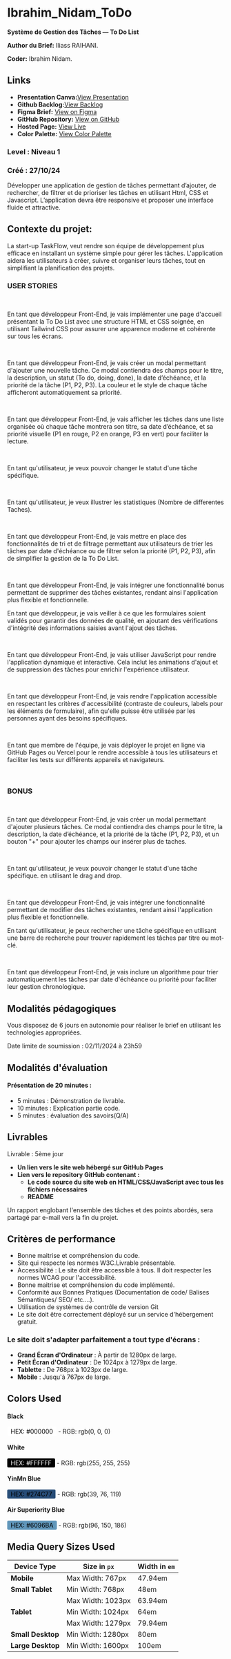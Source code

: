 # Ibrahim_Nidam_ToDo

**Système de Gestion des Tâches — To Do List**

**Author du Brief:** Iliass RAIHANI.

**Coder:** Ibrahim Nidam.

## Links

- **Presentation Canva:**[View Presentation](https://www.canva.com/design/DAGU5w4aH58/cyM9JlFrBUv5uoaPf97xLA/view?utm_content=DAGU5w4aH58&utm_campaign=designshare&utm_medium=link&utm_source=editor)
- **Github Backlog:**[View Backlog](https://github.com/users/Ibrahim-Nidam/projects/2/views/1)
- **Figma Brief:** [View on Figma](https://www.figma.com/design/xI4d5SGFc3jm6Pm9XfaepO/TaskFlow---Kanban?node-id=0-1&t=BLGX0W6wYI047Tjh-1)
- **GitHub Repository:** [View on GitHub](https://github.com/Youcode-Classe-E-2024-2025/Ibrahim_Nidam_ToDo.git)
- **Hosted Page:** [View Live](https://youcode-classe-e-2024-2025.github.io/Ibrahim_Nidam_ToDo/)
- **Color Palette:** [View Color Palette](https://coolors.co/ffffff-274c77-6096ba-000000)

### **Level :** Niveau 1

### Créé : 27/10/24

Développer une application de gestion de tâches permettant d’ajouter, de rechercher, de filtrer et de prioriser les tâches en utilisant Html, CSS et Javascript.
L’application devra être responsive et proposer une interface fluide et attractive.

## **Contexte du projet:**

La start-up TaskFlow, veut rendre son équipe de développement plus efficace en installant un système simple pour gérer les tâches. L'application aidera les utilisateurs à créer, suivre et organiser leurs tâches, tout en simplifiant la planification des projets.

### USER STORIES

​

En tant que développeur Front-End, je vais implémenter une page d'accueil présentant la To Do List avec une structure HTML et CSS soignée, en utilisant Tailwind CSS pour assurer une apparence moderne et cohérente sur tous les écrans.

​

En tant que développeur Front-End, je vais créer un modal permettant d'ajouter une nouvelle tâche. Ce modal contiendra des champs pour le titre, la description, un statut (To do, doing, done), la date d’échéance, et la priorité de la tâche (P1, P2, P3). La couleur et le style de chaque tâche afficheront automatiquement sa priorité.

​

En tant que développeur Front-End, je vais afficher les tâches dans une liste organisée où chaque tâche montrera son titre, sa date d’échéance, et sa priorité visuelle (P1 en rouge, P2 en orange, P3 en vert) pour faciliter la lecture.

​

En tant qu'utilisateur, je veux pouvoir changer le statut d'une tâche spécifique.

​

En tant qu'utilisateur, je veux illustrer les statistiques (Nombre de differentes Taches).

​

En tant que développeur Front-End, je vais mettre en place des fonctionnalités de tri et de filtrage permettant aux utilisateurs de trier les tâches par date d'échéance ou de filtrer selon la priorité (P1, P2, P3), afin de simplifier la gestion de la To Do List.

​

En tant que développeur Front-End, je vais intégrer une fonctionnalité bonus permettant de supprimer des tâches existantes, rendant ainsi l'application plus flexible et fonctionnelle.

En tant que développeur, je vais veiller à ce que les formulaires soient validés pour garantir des données de qualité, en ajoutant des vérifications d'intégrité des informations saisies avant l'ajout des tâches.

​

En tant que développeur Front-End, je vais utiliser JavaScript pour rendre l'application dynamique et interactive. Cela inclut les animations d'ajout et de suppression des tâches pour enrichir l'expérience utilisateur.

​

En tant que développeur Front-End, je vais rendre l'application accessible en respectant les critères d'accessibilité (contraste de couleurs, labels pour les éléments de formulaire), afin qu'elle puisse être utilisée par les personnes ayant des besoins spécifiques.

​

En tant que membre de l'équipe, je vais déployer le projet en ligne via GitHub Pages ou Vercel pour le rendre accessible à tous les utilisateurs et faciliter les tests sur différents appareils et navigateurs.

​
​

### BONUS

​

En tant que développeur Front-End, je vais créer un modal permettant d'ajouter plusieurs tâches. Ce modal contiendra des champs pour le titre, la description, la date d’échéance, et la priorité de la tâche (P1, P2, P3), et un bouton "+" pour ajouter les champs our insérer plus de taches.

​

En tant qu'utilisateur, je veux pouvoir changer le statut d'une tâche spécifique. en utilisant le drag and drop.

​

En tant que développeur Front-End, je vais intégrer une fonctionnalité permettant de modifier des tâches existantes, rendant ainsi l'application plus flexible et fonctionnelle.

En tant qu'utilisateur, je peux rechercher une tâche spécifique en utilisant une barre de recherche pour trouver rapidement les tâches par titre ou mot-clé.

​

En tant que développeur Front-End, je vais inclure un algorithme pour trier automatiquement les tâches par date d'échéance ou priorité pour faciliter leur gestion chronologique.

## **Modalités pédagogiques**

Vous disposez de 6 jours en autonomie pour réaliser le brief en utilisant les technologies appropriées.

Date limite de soumission : 02/11/2024 à 23h59

## **Modalités d'évaluation**

#### Présentation de 20 minutes :

- 5 minutes : Démonstration de livrable.
- 10 minutes : Explication partie code.
- 5 minutes : évaluation des savoirs(Q/A)

## **Livrables**

Livrable : 5ème jour

- **Un lien vers le site web hébergé sur GitHub Pages**
- **Lien vers le repository GitHub contenant :**
  - **Le code source du site web en HTML/CSS/JavaScript avec tous les fichiers nécessaires**
  - **README**

Un rapport englobant l'ensemble des tâches et des points abordés, sera partagé par e-mail vers la fin du projet.

## **Critères de performance**

- Bonne maitrise et compréhension du code.
- Site qui respecte les normes W3C.Livrable présentable.
- Accessibilité : Le site doit être accessible à tous. Il doit respecter les normes WCAG pour l'accessibilité.
- Bonne maitrise et compréhension du code implémenté.
- Conformité aux Bonnes Pratiques (Documentation de code/ Balises Sémantiques/ SEO/ etc.…).
- Utilisation de systèmes de contrôle de version Git
- Le site doit être correctement déployé sur un service d'hébergement gratuit.

### Le site doit s'adapter parfaitement a tout type d'écrans :

- **Grand Écran d'Ordinateur** : À partir de 1280px de large.
- **Petit Écran d'Ordinateur** : De 1024px à 1279px de large.
- **Tablette** : De 768px à 1023px de large.
- **Mobile** : Jusqu'à 767px de large.

## **Colors Used**

#### Black

<span style="color: #000000; background-color: #FFF; padding: 2px 8px; border-radius: 3px;">HEX: #000000</span> - RGB: rgb(0, 0, 0)

#### White

<span style="color: #FFFFFF; background-color: #000; padding: 2px 8px; border-radius: 3px;">HEX: #FFFFFF</span> - RGB: rgb(255, 255, 255)

#### YinMn Blue

<span style="color: #000; background-color: #274C77; padding: 2px 8px; border-radius: 3px;">HEX: #274C77</span> - RGB: rgb(39, 76, 119)

#### Air Superiority Blue

<span style="color: #000; background-color: #6096BA; padding: 2px 8px; border-radius: 3px;">HEX: #6096BA</span> - RGB: rgb(96, 150, 186)

## **Media Query Sizes Used**

| Device Type       | Size in `px`      | Width in `em` |
| ----------------- | ----------------- | ------------- |
| **Mobile**        | Max Width: 767px  | 47.94em       |
| **Small Tablet**  | Min Width: 768px  | 48em          |
|                   | Max Width: 1023px | 63.94em       |
| **Tablet**        | Min Width: 1024px | 64em          |
|                   | Max Width: 1279px | 79.94em       |
| **Small Desktop** | Min Width: 1280px | 80em          |
| **Large Desktop** | Min Width: 1600px | 100em         |
